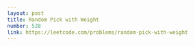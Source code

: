 ```yaml
---
layout: post
title: Random Pick with Weight
number: 528
link: https://leetcode.com/problems/random-pick-with-weight
---
```

